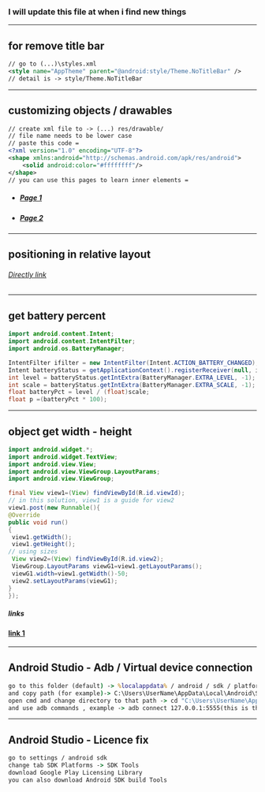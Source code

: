 ### I will update this file at when i find new things
---
## for remove title bar
```xml
// go to (...)\styles.xml 
<style name="AppTheme" parent="@android:style/Theme.NoTitleBar" />
// detail is -> style/Theme.NoTitleBar
```
---
## customizing objects / drawables
```xml
// create xml file to -> (...) res/drawable/
// file name needs to be lower case
// paste this code =
<?xml version="1.0" encoding="UTF-8"?> 
<shape xmlns:android="http://schemas.android.com/apk/res/android"> 
    <solid android:color="#ffffffff"/>    
</shape>
// you can use this pages to learn inner elements =
```
- ##### [Page 1](https://medium.com/android-news/android-shape-drawables-tutorial-17fbece6fef5)
- ##### [Page 2](https://stackoverflow.com/questions/2122199/how-do-i-set-the-rounded-corner-radius-of-a-color-drawable-using-xml)
---
## positioning in relative layout
###### [Directly link](https://developer.android.com/guide/topics/ui/layout/relative)
---
## get battery percent
```java
import android.content.Intent;
import android.content.IntentFilter;
import android.os.BatteryManager;

IntentFilter ifilter = new IntentFilter(Intent.ACTION_BATTERY_CHANGED);
Intent batteryStatus = getApplicationContext().registerReceiver(null, ifilter);
int level = batteryStatus.getIntExtra(BatteryManager.EXTRA_LEVEL, -1);
int scale = batteryStatus.getIntExtra(BatteryManager.EXTRA_SCALE, -1);
float batteryPct = level / (float)scale;
float p =(batteryPct * 100);
```
---
## object get width - height
```java
import android.widget.*;
import android.widget.TextView;
import android.view.View;
import android.view.ViewGroup.LayoutParams;
import android.view.ViewGroup;

final View view1=(View) findViewById(R.id.viewId);
// in this solution, view1 is a guide for view2
view1.post(new Runnable(){
@Override
public void run()
{
 view1.getWidth();
 view1.getHeight();
// using sizes
 View view2=(View) findViewById(R.id.view2);
 ViewGroup.LayoutParams viewG1=view1.getLayoutParams();
 viewG1.width=view1.getWidth()-50;
 view2.setLayoutParams(viewG1);
}
});
```
##### links
#### [link 1](https://stackoverflow.com/questions/3591784/views-getwidth-and-getheight-returns-0)
---
## Android Studio - Adb / Virtual device connection
```cmd
go to this folder (default) -> %localappdata% / android / sdk / platform-tools /
and copy path (for example)-> C:\Users\UserName\AppData\Local\Android\Sdk\platform-tools
open cmd and change directory to that path -> cd "C:\Users\UserName\AppData\Local\Android\Sdk\platform-tools"
and use adb commands , example -> adb connect 127.0.0.1:5555(this is the virtual device's address)
```
---
## Android Studio - Licence fix
```cmd
go to settings / android sdk
change tab SDK Platforms -> SDK Tools
download Google Play Licensing Library 
you can also download Android SDK build Tools
```


